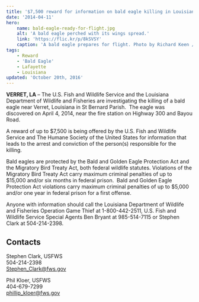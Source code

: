 ```yaml
---
title: '$7,500 reward for information on bald eagle killing in Louisiana'
date: '2014-04-11'
hero:
    name: bald-eagle-ready-for-flight.jpg
    alt: 'A bald eagle perched with its wings spread.'
    link: 'https://flic.kr/p/8kSVSY'
    caption: 'A bald eagle prepares for flight. Photo by Richard Keen / RMA.'
tags:
    - Reward
    - 'Bald Eagle'
    - Lafayette
    - Louisiana
updated: 'October 20th, 2016'
---
```


**VERRET, LA** – The U.S. Fish and Wildlife Service and the Louisiana Department of Wildlife and Fisheries are investigating the killing of a bald eagle near Verret, Louisiana in St Bernard Parish.  The eagle was discovered on April 4, 2014, near the fire station on Highway 300 and Bayou Road.

A reward of up to $7,500 is being offered by the U.S. Fish and Wildlife Service and The Humane Society of the United States for information that leads to the arrest and conviction of the person(s) responsible for the killing.

Bald eagles are protected by the Bald and Golden Eagle Protection Act and the Migratory Bird Treaty Act, both federal wildlife statutes. Violations of the Migratory Bird Treaty Act carry maximum criminal penalties of up to $15,000 and/or six months in federal prison.  Bald and Golden Eagle Protection Act violations carry maximum criminal penalties of up to $5,000 and/or one year in federal prison for a first offense.  

Anyone with information should call the Louisiana Department of Wildlife and Fisheries Operation Game Thief at 1-800-442-2511, U.S. Fish and Wildlife Service Special Agents Ben Bryant at 985-514-7115 or Stephen Clark at 504-214-2398.


## Contacts

Stephen Clark, USFWS  
504-214-2398  
[Stephen_Clark@fws.gov](mailto:Stephen_Clark@fws.gov)

Phil Kloer, USFWS  
404-679-7299  
[phillip_kloer@fws.gov](mailto:phillip_kloer@fws.gov)
